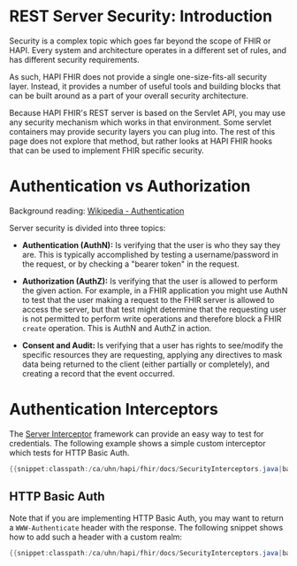 # REST Server Security: Introduction

Security is a complex topic which goes far beyond the scope of FHIR or HAPI. Every system and architecture operates in a different set of rules, and has different security requirements.

As such, HAPI FHIR does not provide a single one-size-fits-all security layer. Instead, it provides a number of useful tools and building blocks that can be built around as a part of your overall security architecture.

Because HAPI FHIR's REST server is based on the Servlet API, you may use any security mechanism which works in that environment. Some servlet containers may provide security layers you can plug into. The rest of this page does not explore that method, but rather looks at HAPI FHIR hooks that can be used to implement FHIR specific security.

# Authentication vs Authorization

Background reading: [Wikipedia - Authentication](https://en.wikipedia.org/wiki/Authentication)

Server security is divided into three topics:

* **Authentication (AuthN):** Is verifying that the user is who they say they are. This is typically accomplished by testing a username/password in the request, or by checking a "bearer token" in the request.

* **Authorization (AuthZ):** Is verifying that the user is allowed to perform the given action. For example, in a FHIR application you might use AuthN to test that the user making a request to the FHIR server is allowed to access the server, but that test might determine that the requesting user is not permitted to perform write operations and therefore block a FHIR <code>create</code> operation. This is AuthN and AuthZ in action.

* **Consent and Audit:** Is verifying that a user has rights to see/modify the specific resources they are requesting, applying any directives to mask data being returned to the client (either partially or completely), and creating a record that the event occurred.

# Authentication Interceptors

The [Server Interceptor](/docs/interceptors/server_interceptors.html) framework can provide an easy way to test for credentials. The following example shows a simple custom interceptor which tests for HTTP Basic Auth.

```java
{{snippet:classpath:/ca/uhn/hapi/fhir/docs/SecurityInterceptors.java|basicAuthInterceptor}}
``` 

## HTTP Basic Auth

Note that if you are implementing HTTP Basic Auth, you may want to return a <code>WWW-Authenticate</code> header with the response. The following snippet shows how to add such a header with a custom realm:

```java
{{snippet:classpath:/ca/uhn/hapi/fhir/docs/SecurityInterceptors.java|basicAuthInterceptorRealm}}
``` 

